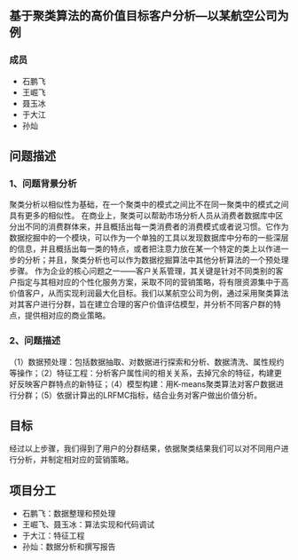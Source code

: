<body marginheight="0"><h2>基于聚类算法的高价值目标客户分析—以某航空公司为例</h2>
<h3>成员</h3>
<ul>
<li>石鹏飞</li>
<li>王崛飞</li>
<li>聂玉冰</li>
<li>于大江</li>
<li>孙灿</li>
</ul>
<h2>问题描述</h2>
<h3>1、问题背景分析</h3>
<p>聚类分析以相似性为基础，在一个聚类中的模式之间比不在同一聚类中的模式之间具有更多的相似性。
在商业上，聚类可以帮助市场分析人员从消费者数据库中区分出不同的消费群体来，并且概括出每一类消费者的消费模式或者说习惯。它作为数据挖掘中的一个模块，可以作为一个单独的工具以发现数据库中分布的一些深层的信息，并且概括出每一类的特点，或者把注意力放在某一个特定的类上以作进一步的分析；并且，聚类分析也可以作为数据挖掘算法中其他分析算法的一个预处理步骤。
作为企业的核心问题之一——客户关系管理，其关键是针对不同类别的客户指定与其相对应的个性化服务方案，采取不同的营销策略，将有限资源集中于高价值客户，从而实现利润最大化目标。我们以某航空公司为例，通过采用聚类算法对其客户进行分群，旨在建立合理的客户价值评估模型，并分析不同客户群的特点，提供相对应的商业策略。

</p>
<h3>2、问题描述</h3>
<p>（1）数据预处理：包括数据抽取、对数据进行探索和分析、数据清洗、属性规约等操作；（2）特征工程：分析客户属性间的相关关系，去掉冗余的特征，构建更好反映客户群特点的新特征；（4）模型构建：用K-means聚类算法对客户数据进行分群；（5）依据计算出的LRFMC指标，结合业务对客户做出价值分析。

</p>
<h2>目标</h2>
<p>经过以上步骤，我们得到了用户的分群结果，依据聚类结果我们可以对不同用户进行分析，并制定相对应的营销策略。

</p>
<h2>项目分工</h2>
<ul>
<li>石鹏飞：数据整理和预处理</li>
<li>王崛飞、聂玉冰：算法实现和代码调试</li>
<li>于大江：特征工程</li>
<li>孙灿：数据分析和撰写报告</li>
</ul>
</body></html>
